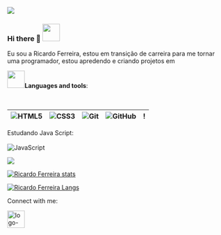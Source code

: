 ![](https://komarev.com/ghpvc/?username=contatop&color=green)
### Hi there 👋 <img src="https://raw.githubusercontent.com/TheDudeThatCode/TheDudeThatCode/master/Assets/Earth.gif" height="40"></img>

Eu sou a Ricardo Ferreira, estou em transição de carreira para me tornar uma programador, estou apredendo e criando projetos em

<img src="https://camo.githubusercontent.com/5b2407f37d124d766e325ba307c45f165a418ae72f96f4f00f05ef16b5ce1a0f/68747470733a2f2f6d656469612e67697068792e636f6d2f6d656469612f557650767358396f4d6c4d57732f67697068792e676966" height="40"></img>**Languages and tools**:

<br>

| ![HTML5](https://img.shields.io/badge/HTML5-E34F26?style=for-the-badge&logo=html5&logoColor=white) | ![CSS3](https://img.shields.io/badge/CSS3-1572B6?style=for-the-badge&logo=css3&logoColor=white) | ![Git](https://img.shields.io/badge/GIT-E44C30?style=for-the-badge&logo=git&logoColor=white) | ![GitHub](https://img.shields.io/badge/GitHub-100000?style=for-the-badge&logo=github&logoColor=white) | !
|---|---|---|---|---|


Estudando Java Script:
<br>
<br>
![JavaScript](https://img.shields.io/badge/JavaScript-323330?style=for-the-badge&logo=javascript&logoColor=F7DF1E)

<img src="https://raw.githubusercontent.com/TheDudeThatCode/TheDudeThatCode/master/Assets/Mario_Gameplay.gif"/>

<br>

[![Ricardo Ferreira stats](https://github-readme-stats.vercel.app/api?username=contatop)](https://github.com/anuraghazra/github-readme-stats)

[![Ricardo Ferreira Langs](https://github-readme-stats.vercel.app/api/top-langs/?username=contatop)](https://github.com/anuraghazra/github-readme-stats)

Connect with me:

<a href="https://www.linkedin.com/in/ricardo-ferreira-77a22a201/" target="_blank"><img src="https://imagensfree.com.br/wp-content/uploads/2022/06/icone-linkedin-branco-png-5.png" alt="logo-linkedin" height="40"/></a>

